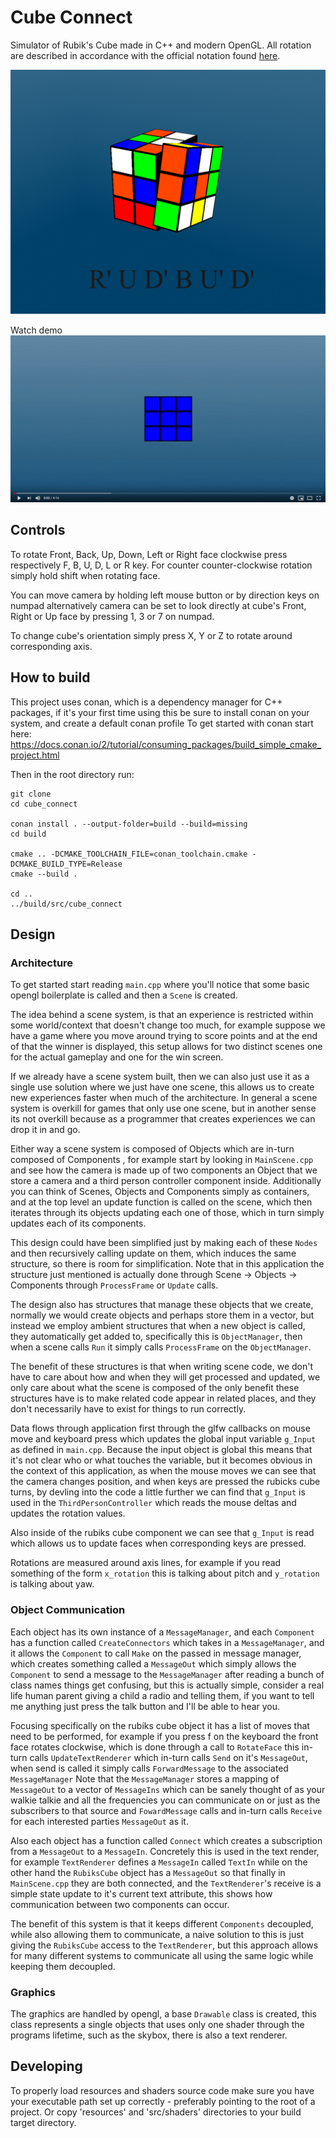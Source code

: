 # Cube Connect
Simulator of Rubik's Cube made in C++ and modern OpenGL. All rotation are described in accordance with the official notation found [here](https://ruwix.com/the-rubiks-cube/notation/).

![Screenshot](Photo.png?raw=true "Rubiks Cube")

Watch demo
[![Watch demo](Thumbnail.jpg)](https://www.youtube.com/watch?v=SwNfgiKTIa4&feature=youtu.be)

## Controls
To rotate Front, Back, Up, Down, Left or Right face clockwise press respectively F, B, U, D, L or R key. 
For counter counter-clockwise rotation simply hold shift when rotating face.

You can move camera by holding left mouse button or by direction keys on numpad 
alternatively camera can be set to look directly at cube's Front, Right or Up face by pressing 1, 3 or 7 on numpad.

To change cube's orientation simply press X, Y or Z to rotate around corresponding axis.

## How to build

This project uses conan, which is a dependency manager for C++ packages, if it's your first time using this be sure to install conan on your system, and create a default conan profile
To get started with conan start here: https://docs.conan.io/2/tutorial/consuming_packages/build_simple_cmake_project.html

Then in the root directory run:

    git clone 
    cd cube_connect

    conan install . --output-folder=build --build=missing
    cd build

    cmake .. -DCMAKE_TOOLCHAIN_FILE=conan_toolchain.cmake -DCMAKE_BUILD_TYPE=Release
    cmake --build .

    cd ..
    ../build/src/cube_connect

## Design

### Architecture

To get started start reading `main.cpp` where you'll notice that some basic opengl boilerplate is called and then a `Scene` is created.

The idea behind a scene system, is that an experience is restricted within some world/context that doesn't change too much, for example
suppose we have a game where you move around trying to score points and at the end of that the winner is displayed, this setup allows for
two distinct scenes one for the actual gameplay and one for the win screen. 

If we already have a scene system built, then we can also just use it as a single use solution where we just have one scene,
this allows us to create new experiences faster when much of the architecture. In general a scene system is overkill for games that 
only use one scene, but in another sense its not overkill because as a programmer that creates experiences we can drop it in and go.

Either way a scene system is composed of Objects which are in-turn composed of Components , for example start by looking in `MainScene.cpp` and see how the camera is made up of two components
an Object that we store a camera and a third person controller component inside. Additionally you can think of Scenes, Objects and Components simply as containers, and at the top level an update function is called
on the scene, which then iterates through its objects updating each one of those, which in turn simply updates each of its components. 

This design could have been simplified just by making each of these `Nodes` and then recursively calling update on them, which induces the same structure, so there is room for simplification. 
Note that in this application the structure just mentioned is actually done through Scene -> Objects -> Components through `ProcessFrame` or `Update` calls.

The design also has structures that manage these objects that we create, normally we would create objects and perhaps store them in a vector, but instead we employ ambient structures that
when a new object is called, they automatically get added to, specifically this is `ObjectManager`, then when a scene calls `Run` it simply calls `ProcessFrame` on the `ObjectManager`. 

The benefit of these structures is that when writing scene code, we don't have to care about how and when they will get processed and updated, we only care about what the scene is composed of the only benefit
these structures have is to make related code appear in related places, and they don't necessarily have to exist for things to run correctly.

Data flows through application first through the glfw callbacks on mouse move and keyboard press which updates the global input variable `g_Input` as defined in `main.cpp`. Because the input object is global this means 
that it's not clear who or what touches the variable, but it becomes obvious in the context of this application, as when the mouse moves we can see that the camera changes position, and when keys are pressed the rubicks cube
turns, by devling into the code a little further we can find that `g_Input` is used in the `ThirdPersonController` which reads the mouse deltas and updates the rotation values.

Also inside of the rubiks cube component we can see that `g_Input` is read which allows us to update faces when corresponding keys are pressed.

Rotations are measured around axis lines, for example if you read something of the form `x_rotation` this is talking about pitch and `y_rotation` is talking about yaw.

### Object Communication

Each object has its own instance of a `MessageManager`, and each `Component` has a function called `CreateConnectors` which takes in a `MessageManager`, and it allows the `Component` to call `Make` on the passed in message manager, which creates
something called a `MessageOut` which simply allows the `Component` to send a message to the `MessageManager` after reading a bunch of class names things get confusing, but this is actually simple, consider a real life human parent giving a child 
a radio and telling them, if you want to tell me anything just press the talk button and I'll be able to hear you.

Focusing specifically on the rubiks cube object it has a list of moves that need to be performed, for example if you press f on the keyboard the front face rotates clockwise, which is done through a call to `RotateFace`
this in-turn calls `UpdateTextRenderer` which in-turn calls `Send` on it's `MessageOut`, when send is called it simply calls `ForwardMessage` to the associated `MessageManager` 
Note that the `MessageManager` stores a mapping of `MessageOut` to a vector of `MessageIns` which can be sanely thought of as your walkie talkie and all the frequencies you can communicate on or just as the subscribers to that source
and `FowardMessage` calls and in-turn calls `Receive` for each interested parties
`MessageOut` as it.

Also each object has a function called `Connect` which creates a subscription from a `MessageOut` to a `MessageIn`. Concretely this is used in the text render, for example `TextRenderer` defines a `MessageIn` called `TextIn`
while on the other hand the `RubiksCube` object has a `MessageOut` so that finally in `MainScene.cpp` they are both connected, and the `TextRenderer`'s receive is a simple state update to it's current text attribute, this shows how communication between two components can occur.

The benefit of this system is that it keeps different `Components` decoupled, while also allowing them to communicate, a naive solution to this is just giving the `RubiksCube` access to the `TextRenderer`, but this approach allows for
many different systems to communicate all using the same logic while keeping them decoupled.



### Graphics

The graphics are handled by opengl, a base `Drawable` class is created, this class represents a single objects that uses only one shader through the programs lifetime, such as the skybox, there is also a text renderer.

## Developing


To properly load resources and shaders source code make sure you have your executable path set up correctly - preferably pointing to the root of a project. Or copy 'resources' and 'src/shaders' directories to your build target directory.
